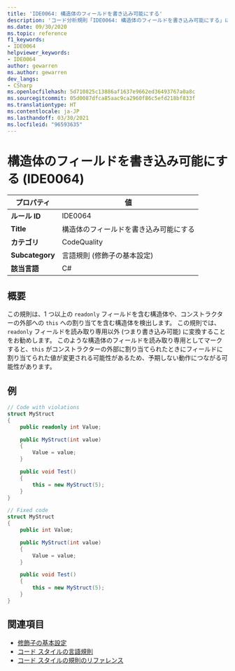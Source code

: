 ```yaml
---
title: 'IDE0064: 構造体のフィールドを書き込み可能にする'
description: 'コード分析規則「IDE0064: 構造体のフィールドを書き込み可能にする」について'
ms.date: 09/30/2020
ms.topic: reference
f1_keywords:
- IDE0064
helpviewer_keywords:
- IDE0064
author: gewarren
ms.author: gewarren
dev_langs:
- CSharp
ms.openlocfilehash: 5d710825c13886af1637e9662ed36493767a0a8c
ms.sourcegitcommit: 05d0087dfca85aac9ca2960f86c5efd218bf833f
ms.translationtype: HT
ms.contentlocale: ja-JP
ms.lasthandoff: 03/30/2021
ms.locfileid: "96593635"
---
```

# <a name="make-struct-fields-writable-ide0064"></a>構造体のフィールドを書き込み可能にする (IDE0064)

|プロパティ|値|
|-|-|
| **ルール ID** | IDE0064 |
| **Title** | 構造体のフィールドを書き込み可能にする |
| **カテゴリ** | CodeQuality |
| **Subcategory** | 言語規則 (修飾子の基本設定) |
| **該当言語** | C# |

## <a name="overview"></a>概要

この規則は、1 つ以上の `readonly` フィールドを含む構造体や、コンストラクターの外部への `this` への割り当てを含む構造体を検出します。 この規則では、`readonly` フィールドを読み取り専用以外 (つまり書き込み可能) に変換することをお勧めします。 このような構造体のフィールドを読み取り専用としてマークすると、`this` がコンストラクターの外部に割り当てられたときにフィールドに割り当てられた値が変更される可能性があるため、予期しない動作につながる可能性があります。

## <a name="example"></a>例

```csharp
// Code with violations
struct MyStruct
{
    public readonly int Value;

    public MyStruct(int value)
    {
        Value = value;
    }

    public void Test()
    {
        this = new MyStruct(5);
    }
}

// Fixed code
struct MyStruct
{
    public int Value;

    public MyStruct(int value)
    {
        Value = value;
    }

    public void Test()
    {
        this = new MyStruct(5);
    }
}
```

## <a name="see-also"></a>関連項目

- [修飾子の基本設定](modifier-preferences.md)
- [コード スタイルの言語規則](language-rules.md)
- [コード スタイルの規則のリファレンス](index.md)
